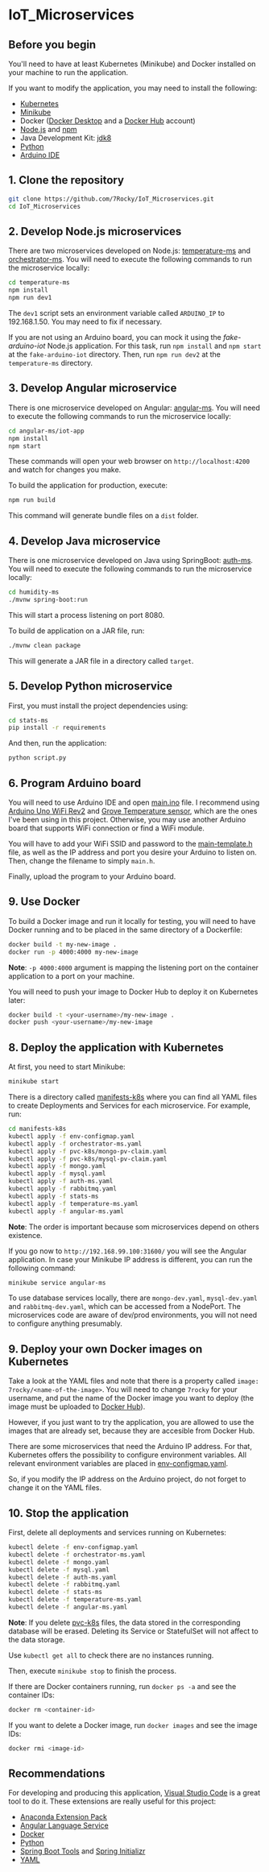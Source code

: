 # IoT_Microservices

## Before you begin

You'll need to have at least Kubernetes (Minikube) and Docker installed on your machine to run the application.

If you want to modify the application, you may need to install the following:

* [Kubernetes](https://kubernetes.io/docs/tasks/tools/install-kubectl/)
* [Minikube](https://kubernetes.io/docs/tasks/tools/install-minikube/)
* Docker ([Docker Desktop](https://www.docker.com/products/docker-desktop) and a [Docker Hub](https://hub.docker.com) account)
* [Node.js](https://nodejs.org/en/download/) and [npm](https://www.npmjs.com/get-npm)
* Java Development Kit: [jdk8](https://www.oracle.com/technetwork/java/javase/downloads/jdk8-downloads-2133151.html)
* [Python](https://www.python.org/downloads/)
* [Arduino IDE](https://www.arduino.cc/en/main/software)

## 1. Clone the repository

```bash
git clone https://github.com/7Rocky/IoT_Microservices.git
cd IoT_Microservices
```

## 2. Develop Node.js microservices

There are two microservices developed on Node.js: [temperature-ms](https://github.com/7Rocky/IoT_Microservices/tree/master/temperature-ms) and [orchestrator-ms](https://github.com/7Rocky/IoT_Microservices/tree/master/orchestrator-ms). You will need to execute the following commands to run the microservice locally:

```bash
cd temperature-ms
npm install
npm run dev1
```

The `dev1` script sets an environment variable called `ARDUINO_IP` to 192.168.1.50. You may need to fix if necessary.

If you are not using an Arduino board, you can mock it using the _fake-arduino-iot_ Node.js application. For this task, run `npm install` and `npm start` at the `fake-arduino-iot` directory. Then, run `npm run dev2` at the `temperature-ms` directory.

## 3. Develop Angular microservice

There is one microservice developed on Angular: [angular-ms](https://github.com/7Rocky/IoT_Microservices/tree/master/angular-ms). You will need to execute the following commands to run the microservice locally:

```bash
cd angular-ms/iot-app
npm install
npm start
```

These commands will open your web browser on `http://localhost:4200` and watch for changes you make.

To build the application for production, execute:

```bash
npm run build
```

This command will generate bundle files on a `dist` folder.

## 4. Develop Java microservice

There is one microservice developed on Java using SpringBoot: [auth-ms](https://github.com/7Rocky/IoT_Microservices/tree/master/auth-ms). You will need to execute the following commands to run the microservice locally:

```bash
cd humidity-ms
./mvnw spring-boot:run
```

This will start a process listening on port 8080.

To build de application on a JAR file, run:

```bash
./mvnw clean package
```

This will generate a JAR file in a directory called `target`.

## 5. Develop Python microservice

First, you must install the project dependencies using:

```bash
cd stats-ms
pip install -r requirements
```

And then, run the application:

```bash
python script.py
```

## 6. Program Arduino board

You will need to use Arduino IDE and open [main.ino](https://github.com/7Rocky/IoT_Microservices/tree/master/arduino-iot/main/main.ino) file. I recommend using [Arduino Uno WiFi Rev2](https://store.arduino.cc/arduino-uno-wifi-rev2) and [Grove Temperature sensor](https://store.arduino.cc/grove-temperature-sensor), which are the ones I've been using in this project. Otherwise, you may use another Arduino board that supports WiFi connection or find a WiFi module.

You will have to add your WiFi SSID and password to the [main-template.h](https://github.com/7Rocky/IoT_Microservices/tree/master/arduino-iot/main/main-template.h) file, as well as the IP address and port you desire your Arduino to listen on. Then, change the filename to simply `main.h`.

Finally, upload the program to your Arduino board.

## 9. Use Docker

To build a Docker image and run it locally for testing, you will need to have Docker running and to be placed in the same directory of a Dockerfile:

```bash
docker build -t my-new-image .
docker run -p 4000:4000 my-new-image
```

**Note**: `-p 4000:4000` argument is mapping the listening port on the container application to a port on your machine.

You will need to push your image to Docker Hub to deploy it on Kubernetes later:

```bash
docker build -t <your-username>/my-new-image .
docker push <your-username>/my-new-image
```

## 8. Deploy the application with Kubernetes

At first, you need to start Minikube:

```bash
minikube start
```

There is a directory called [manifests-k8s](https://github.com/7Rocky/IoT_Microservices/tree/master/manifests-k8s) where you can find all YAML files to create Deployments and Services for each microservice. For example, run:

```bash
cd manifests-k8s
kubectl apply -f env-configmap.yaml
kubectl apply -f orchestrator-ms.yaml
kubectl apply -f pvc-k8s/mongo-pv-claim.yaml
kubectl apply -f pvc-k8s/mysql-pv-claim.yaml
kubectl apply -f mongo.yaml
kubectl apply -f mysql.yaml
kubectl apply -f auth-ms.yaml
kubectl apply -f rabbitmq.yaml
kubectl apply -f stats-ms
kubectl apply -f temperature-ms.yaml
kubectl apply -f angular-ms.yaml
```

**Note**: The order is important because som microservices depend on others existence.

If you go now to `http://192.168.99.100:31600/` you will see the Angular application. In case your Minikube IP address is different, you can run the following command:

```bash
minikube service angular-ms
```

To use database services locally, there are `mongo-dev.yaml`, `mysql-dev.yaml` and `rabbitmq-dev.yaml`, which can be accessed from a NodePort. The microservices code are aware of dev/prod environments, you will not need to configure anything presumably.

## 9. Deploy your own Docker images on Kubernetes

Take a look at the YAML files and note that there is a property called `image: 7rocky/<name-of-the-image>`. You will need to change `7rocky` for your username, and put the name of the Docker image you want to deploy (the image must be uploaded to [Docker Hub](https://hub.docker.com)).

However, if you just want to try the application, you are allowed to use the images that are already set, because they are accesible from Docker Hub.

There are some microservices that need the Arduino IP address. For that, Kubernetes offers the possibility to configure environment variables. All relevant environment variables are placed in [env-configmap.yaml](https://github.com/7Rocky/IoT_Microservices/tree/master/manifests-k8s/env-configmap.yaml).

So, if you modify the IP address on the Arduino project, do not forget to change it on the YAML files.

## 10. Stop the application

First, delete all deployments and services running on Kubernetes:

```bash
kubectl delete -f env-configmap.yaml
kubectl delete -f orchestrator-ms.yaml
kubectl delete -f mongo.yaml
kubectl delete -f mysql.yaml
kubectl delete -f auth-ms.yaml
kubectl delete -f rabbitmq.yaml
kubectl delete -f stats-ms
kubectl delete -f temperature-ms.yaml
kubectl delete -f angular-ms.yaml
```

**Note**: If you delete [pvc-k8s](https://github.com/7Rocky/IoT_Microservices/tree/master/manifests-k8s/pvc-k8s) files, the data stored in the corresponding database will be erased. Deleting its Service or StatefulSet will not affect to the data storage.

Use `kubectl get all` to check there are no instances running.

Then, execute `minikube stop` to finish the process.

If there are Docker containers running, run `docker ps -a` and see the container IDs:

```bash
docker rm <container-id>
```

If you want to delete a Docker image, run `docker images` and see the image IDs:

```bash
docker rmi <image-id>
```

## Recommendations

For developing and producing this application, [Visual Studio Code](https://code.visualstudio.com) is a great tool to do it. These extensions are really useful for this project:

* [Anaconda Extension Pack](https://marketplace.visualstudio.com/items?itemName=ms-python.anaconda-extension-pack)
* [Angular Language Service](https://marketplace.visualstudio.com/items?itemName=Angular.ng-template)
* [Docker](https://marketplace.visualstudio.com/items?itemName=ms-azuretools.vscode-docker)
* [Python](https://marketplace.visualstudio.com/items?itemName=ms-python.python)
* [Spring Boot Tools](https://marketplace.visualstudio.com/items?itemName=Pivotal.vscode-spring-boot) and [Spring Initializr](https://marketplace.visualstudio.com/items?itemName=vscjava.vscode-spring-initializr)
* [YAML](https://marketplace.visualstudio.com/items?itemName=redhat.vscode-yaml)
